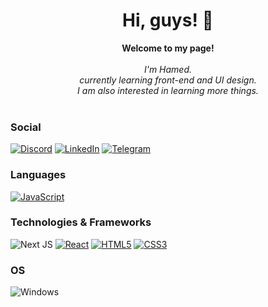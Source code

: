 <h1 align="center">Hi, guys! 👋</h1>
<p align="center">
   <b>Welcome to my page!</b><br><br>
      <i>
         I'm Hamed.<br>
         currently learning front-end and UI design.<br>
          I am also interested in learning more things.<br>
    </i><br>
</p>

### Social

[![Discord](https://img.shields.io/badge/Discord-%235865F2.svg?style=for-the-badge&logo=discord&logoColor=white)](https://discord.com/channels/484964324281024514)
[![LinkedIn](https://img.shields.io/badge/linkedin-%230077B5.svg?style=for-the-badge&logo=linkedin&logoColor=white)](www.linkedin.com/in/hamed-askari-bb9937217)
[![Telegram](https://img.shields.io/badge/Telegram-2CA5E0?style=for-the-badge&logo=telegram&logoColor=white)](https://t.me/ihamed_a)

### Languages
[![JavaScript](https://img.shields.io/badge/javascript-black?style=for-the-badge&logo=javascript)](https://github.com/wervlad)


### Technologies & Frameworks

![Next JS](https://img.shields.io/badge/Next-black?style=for-the-badge&logo=next.js&logoColor=green)
[![React](https://img.shields.io/badge/react-black?style=for-the-badge&logo=react)](https://github.com/wervlad)
[![HTML5](https://img.shields.io/badge/html5-black?style=for-the-badge&logo=html5)](https://hub.docker.com/u/wervlad)
[![CSS3](https://img.shields.io/badge/css3-black?style=for-the-badge&logo=css3)](https://hub.docker.com/u/wervlad)



### OS
![Windows](https://img.shields.io/badge/Windows-0078D6?style=for-the-badge&logo=windows&logoColor=white)
